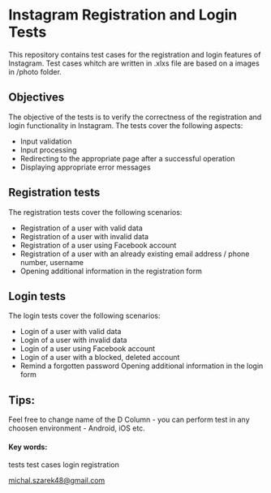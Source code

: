 # Instagram Registration and Login Tests

This repository contains test cases for the registration and login features of Instagram. Test cases whitch are written in .xlxs file are based on a images in /photo folder.

## Objectives

The objective of the tests is to verify the correctness of the registration and login functionality in Instagram. The tests cover the following aspects:

- Input validation
- Input processing
- Redirecting to the appropriate page after a successful operation
- Displaying appropriate error messages

## Registration tests

The registration tests cover the following scenarios:

- Registration of a user with valid data
- Registration of a user with invalid data
- Registration of a user using Facebook account
- Registration of a user with an already existing email address / phone number, username
- Opening additional information in the registration form

## Login tests

The login tests cover the following scenarios:

- Login of a user with valid data
- Login of a user with invalid data
- Login of a user using Facebook account
- Login of a user with a blocked, deleted account
- Remind a forgotten password
Opening additional information in the login form

## Tips:

Feel free to change name of the D Column - you can perform test in any choosen environment - Android, iOS etc.



#### Key words:

tests test cases login registration

michal.szarek48@gmail.com


